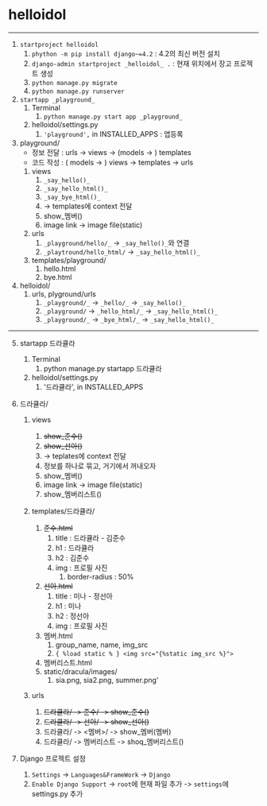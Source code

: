 # helloidol

---

1. `startproject helloidol`
   1. `phython -m pip install django~=4.2` : 4.2의 최신 버전 설치
   2. `django-admin startproject _helloidol_ .` : 현재 위치에서 장고 프로젝트 생성
   3. `python manage.py migrate` 
   4. `python manage.py runserver`
2. `startapp _playground_`
   1. Terminal
      1. `python manage.py start app _playground_`
   2. helloidol/settings.py
      1. `'playground',` in INSTALLED_APPS : 앱등록
3. playground/
   - 정보 전달 : urls -> views -> (models -> ) templates
   - 코드 작성 : ( models -> ) views -> templates -> urls 
   1. views
      1. `_say_hello()_`
      2. `_say_hello_html()_`
      3. `_say_bye_html()_`
      4. -> templates에 context 전달 
      5. show_멤버()
      6. image link -> image file(static)
   2. urls
      1. `_playground/hello/_` -> `_say_hello()_`와 연결
      2. `_playtround/hello_html/` -> `_say_hello_html()_`
   3. templates/playground/
      1. hello.html
      2. bye.html
4. helloidol/
   1. urls, plyground/urls
      1. `_playground/_` -> `_hello/_` -> `_say_hello()_`
      2. `_playground/` -> `_hello_html/_` -> `_say_hello_html()_`
      3. `_playground/_` -> `_bye_html/_` -> `_say_hello_html()_`

--- 
5. startapp 드라큘라  
   1. Terminal 
      1. python manage.py startapp 드라큘라
   2. helloidol/settings.py
      1. '드라큘라', in INSTALLED_APPS
6. 드라큘라/
   1. views
      1. ~~show_준수()~~
      2. ~~show_선아()~~
      3. -> teplates에 context 전달
      4. 정보를 하나로 묶고, 거기에서 꺼내오자
      5. show_멤버()
      6. image link -> image file(static)
      7. show_멤버리스트()
   2. templates/드라큘라/
      1. ~~준수.html~~
         1. title : 드라큘라 - 김준수
         2. h1 : 드라큘라
         3. h2 : 김준수
         4. img : 프로필 사진
            1. border-radius : 50%
      2. ~~선아.html~~
         1. title : 미나 - 정선아
         2. h1 : 미나
         3. h2 : 정선아
         4. img : 프로필 사진
      3. 멤버.html
         1. group_name, name, img_src
         2. `{ %load static % } <img src="{%static img_src %}">`
      4. 멤버리스트.html
      5. static/dracula/images/
         1. sia.png, sia2.png, summer.png'

   3. urls
      1. ~~드라큘라/ -> 준수/ -> show_준수()~~
      2. ~~드라큘라/ -> 선아/ -> show_선아()~~
      3. 드라큘라/ -> <멤버>/ -> show_멤버(멤버)
      4. 드라큘라/ -> 멤버리스트 -> shoq_멤버리스트()
      


6. Django 프로젝트 설정
   1. `Settings` -> `Languages&FrameWork` -> `Django` 
   2. `Enable Django Support` -> `root`에 현재 파일 추가 -> `settings`에 settings.py 추가


